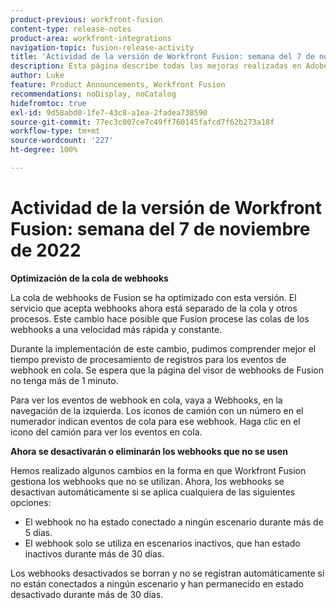 ```yaml
---
product-previous: workfront-fusion
content-type: release-notes
product-area: workfront-integrations
navigation-topic: fusion-release-activity
title: 'Actividad de la versión de Workfront Fusion: semana del 7 de noviembre de 2022'
description: Esta página describe todas las mejoras realizadas en Adobe Workfront Fusion durante la semana del 7 de noviembre de 2022.
author: Luke
feature: Product Announcements, Workfront Fusion
recommendations: noDisplay, noCatalog
hidefromtoc: true
exl-id: 9d58abd0-1fe7-43c8-a1ea-2fadea738590
source-git-commit: 77ec3c007ce7c49ff760145fafcd7f62b273a18f
workflow-type: tm+mt
source-wordcount: '227'
ht-degree: 100%

---
```


# Actividad de la versión de Workfront Fusion: semana del 7 de noviembre de 2022

**Optimización de la cola de webhooks**

La cola de webhooks de Fusion se ha optimizado con esta versión. El servicio que acepta webhooks ahora está separado de la cola y otros procesos. Este cambio hace posible que Fusion procese las colas de los webhooks a una velocidad más rápida y constante.

Durante la implementación de este cambio, pudimos comprender mejor el tiempo previsto de procesamiento de registros para los eventos de webhook en cola. Se espera que la página del visor de webhooks de Fusion no tenga más de 1 minuto.

Para ver los eventos de webhook en cola, vaya a Webhooks, en la navegación de la izquierda. Los iconos de camión con un número en el numerador indican eventos de cola para ese webhook. Haga clic en el icono del camión para ver los eventos en cola.


**Ahora se desactivarán o eliminarán los webhooks que no se usen**

Hemos realizado algunos cambios en la forma en que Workfront Fusion gestiona los webhooks que no se utilizan. Ahora, los webhooks se desactivan automáticamente si se aplica cualquiera de las siguientes opciones:

* El webhook no ha estado conectado a ningún escenario durante más de 5 días.
* El webhook solo se utiliza en escenarios inactivos, que han estado inactivos durante más de 30 días.

Los webhooks desactivados se borran y no se registran automáticamente si no están conectados a ningún escenario y han permanecido en estado desactivado durante más de 30 días.
